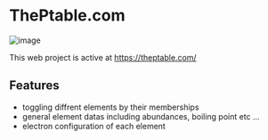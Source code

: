 # ThePtable.com

![image](https://user-images.githubusercontent.com/67480810/226332942-5d620b27-e482-460f-b9f4-581587e21a98.png)

This web project is active at https://theptable.com/

## Features
* toggling diffrent elements by their memberships
* general element datas including abundances, boiling point etc ...
* electron configuration of each element
